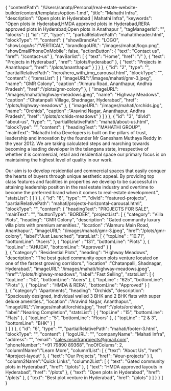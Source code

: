 {
  "contentPath": "/Users/sanatp/Personal/real-estate-website-builder/content/templates/option-1.md",
  "title": "Mahathi Infra",
  "description": "Open plots in Hyderabad | Mahathi Infra",
  "keywords": "Open plots in Hyderabad,HMDA approved plots in Hyderabad,RERA approved plots in Hyderabad,Open plots in Anathapur ",
  "tagManagerId": "",
  "blocks": [{
      "id": "2",
      "type": "",
      "partialRelativePath": "mahati/header.html",
      "blockType": "",
      "content": {
        "showBrandAs": "LOGO",
        "showLogoAs":"VERTICAL",
        "brandlogoURL": "/images/mahati/logo.png",
        "showEmailPhoneOnMobile": false,
        "actionButton": {
            "text": "Contact us",
            "href": "/contact-us"
        },
        "navBarlist": [
          {
            "text": "Home",
            "href": "/"
          },
          {
            "text": "Projects in Hyderabad",
            "href": "/plots/hyderabad"
          },
          {
            "text": "Projects in Ananthapur",
            "href": "/plots/ananthapur"
          }
        ]
      }
    },
    {
      "id": "2",
      "type": "",
      "partialRelativePath": "hero/hero_with_img_carousal.html",
      "blockType": "",
      "content": {
        "itemsList": [
          {
            "imageURL":"/images/mahati/gmr-3.jpeg",
            "name": "GMR Colony",
            "caption" :"Almuru Road, Ananthapur, Andhra Pradesh",
            "href":"/plots/gmr-colony"
          },
          {
            "imageURL": "/images/mahati/highway-meadows.jpeg",
            "name": "Highway Meadows",
            "caption" :"Chatanpalli Village, Shadnagar, Hyderabad",
            "href": "/plots/highway-meadows"
          },
          { 
            "imageURL": "/images/mahati/orchids.jpg",
            "name": "Orchids",
            "caption" :"Aravind Nagar, Ananthapur, Andhra Pradesh",
            "href": "/plots/orchids-meadows"
          }
        ]
      }
    },
    {
      "id": "3",
      "divId": "about-us",
      "type": "",
      "partialRelativePath": "mahati/about-us.html",
      "blockType": "",
      "content": {
        "headingText": "MAHATHI GROUP",
        "mainText": "Mahathi Infra Developers is built on the pillars of trust, leadership and innovation by the founder Mr Ganesham Muthaya Reddy in the year 2012. We are taking calculated steps and marching towards becoming a leading developer in the telangana state, irrespective of whether it is commercial, retail and residential space our primary focus is on maintaining the highest level of quality in our work.<br/><br/>Our aim is to develop residential and commercial spaces that easily conquer the hearts of buyers through unique aesthetic appeal. By providing top class features and facilities in properties we develop to be successful in attaining leadership position in the real estate industry and overtime to become the preferred brand when it comes to real-estate development.",
        "statsList": [
        ]
      }
    },
    {
      "id": "6",
      "type": "",
      "divId": "featured-projects",
      "partialRelativePath": "mahati/projects-horizontal-carousal.html",
      "blockType": "",
      "content": {
        "headingText": "PROJECTS FOR SALE",
        "mainText": "",
        "buttonType": "BORDER",
        "projectList": [
          {
            "category": "Villa Plots",
            "heading": "GMR Colony",
            "description": "Gated community luxury villa plots with premium amenities.",
            "location" :"Alamuru Main Road, Ananthapur.",
            "imageURL": "/images/mahati/gmr-3.jpeg",
            "href":"/plots/gmr-colony",
            "label":"Just Launched",
            "statsList": [
              {
                "topLine" : "10.71",
                "bottomLine": "Acers"
              },
              {
                "topLine" : "131",
                "bottomLine": "Plots"
              },
              {
                "topLine" : "AHUDA",
                "bottomLine": "Approved"
              }
            ]  
          },
          {
            "category": "Residential Plots",
            "heading": "Highway Meadows",
            "description": "The best gated community open plots venture located on one of the fastest growing corridors.",
            "location" :"Chatanpalli, Shadnagar, Hyderabad.",
            "imageURL":"/images/mahati/highway-meadows.jpeg",
            "href":"/plots/highway-meadows",
            "label":"Fast Selling",
            "statsList": [
              {
                "topLine" : "50",
                "bottomLine": "Acers"
              },
              {
                "topLine" : "625",
                "bottomLine": "Plots"
              },
                {
                "topLine" : "HMDA & RERA",
                "bottomLine": "Approved"
              }
            ]          
          },
          {
            "category": "Apartments",
            "heading": "Orchids",
            "description": "Spaciously designed, individual walled 3 BHK and 2 BHK flats with super deluxe amenities.",
            "location" :"Aravind Nagar, Ananthapur.",
            "imageURL":"/images/mahati/orchids.jpg",
            "href":"/plots/orchids",
            "label":"Nearing Completion",
            "statsList": [
              {
                "topLine" : "15",
                "bottomLine": "Flats"
              },
              {
                "topLine" : "5",
                "bottomLine": "Floors"
              },
              {
                "topLine" : "2 & 3",
                "bottomLine": "BHK"
              }
            ]  
          }
        ]
      }
    },
    {
      "id": "6",
      "type": "",
      "partialRelativePath": "mahati/footer-3.html",
      "blockType": "",
      "content": {
        "logoURL": "",
        "companyName": "Mahati Infra",
        "address": "",
        "email": "sales.msinfraprojects@gmail.com",
        "phoneNumber": "+91 79890 89368",
        "noOfColums": 2,
        "column1Name":"Learn More",
        "column1List": [
        {
            "text": "About Us",
            "href": "#project-layout"
          },
          {
            "text": "Our Projects",
            "href": "#our-projects"
          }
        ],
        "column2Name":"Quick Links",
        "column2List": [
          {
            "text": "Gated community plots in Hyderabad",
            "href": "/plots"
          },
          {
            "text": "HMDA approved layouts in Hyderabad",
            "href": "/plots"
          },
          {
            "text": "Open plots in Hyderabad",
            "href": "/plots"
          },
          {
            "text": "Best plot venture in Hyderabad",
            "href": "/plots"
          }
        ]
      }
    }
  ]
}
